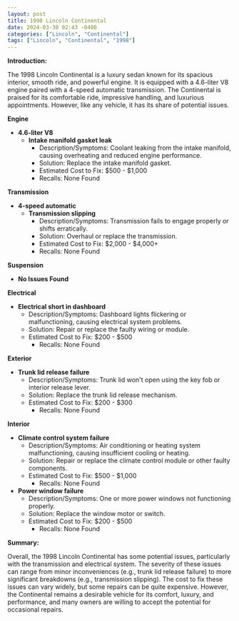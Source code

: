 ```yaml
---
layout: post
title: 1998 Lincoln Continental
date: 2024-03-30 02:43 -0400
categories: ["Lincoln", "Continental"]
tags: ["Lincoln", "Continental", "1998"]
---
```

**Introduction:**

The 1998 Lincoln Continental is a luxury sedan known for its spacious interior, smooth ride, and powerful engine. It is equipped with a 4.6-liter V8 engine paired with a 4-speed automatic transmission. The Continental is praised for its comfortable ride, impressive handling, and luxurious appointments. However, like any vehicle, it has its share of potential issues.

**Engine**

* **4.6-liter V8**
    * **Intake manifold gasket leak**
        * Description/Symptoms: Coolant leaking from the intake manifold, causing overheating and reduced engine performance.
        * Solution: Replace the intake manifold gasket.
        * Estimated Cost to Fix: $500 - $1,000
        * Recalls: None Found

**Transmission**

* **4-speed automatic**
    * **Transmission slipping**
        * Description/Symptoms: Transmission fails to engage properly or shifts erratically.
        * Solution: Overhaul or replace the transmission.
        * Estimated Cost to Fix: $2,000 - $4,000+
        * Recalls: None Found

**Suspension**

* **No Issues Found**

**Electrical**

* **Electrical short in dashboard**
    * Description/Symptoms: Dashboard lights flickering or malfunctioning, causing electrical system problems.
    * Solution: Repair or replace the faulty wiring or module.
    * Estimated Cost to Fix: $200 - $500
        * Recalls: None Found

**Exterior**

* **Trunk lid release failure**
    * Description/Symptoms: Trunk lid won't open using the key fob or interior release lever.
    * Solution: Replace the trunk lid release mechanism.
    * Estimated Cost to Fix: $200 - $300
        * Recalls: None Found

**Interior**

* **Climate control system failure**
    * Description/Symptoms: Air conditioning or heating system malfunctioning, causing insufficient cooling or heating.
    * Solution: Repair or replace the climate control module or other faulty components.
    * Estimated Cost to Fix: $500 - $1,000
        * Recalls: None Found
* **Power window failure**
    * Description/Symptoms: One or more power windows not functioning properly.
    * Solution: Replace the window motor or switch.
    * Estimated Cost to Fix: $200 - $500
        * Recalls: None Found

**Summary:**

Overall, the 1998 Lincoln Continental has some potential issues, particularly with the transmission and electrical system. The severity of these issues can range from minor inconveniences (e.g., trunk lid release failure) to more significant breakdowns (e.g., transmission slipping). The cost to fix these issues can vary widely, but some repairs can be quite expensive. However, the Continental remains a desirable vehicle for its comfort, luxury, and performance, and many owners are willing to accept the potential for occasional repairs.
